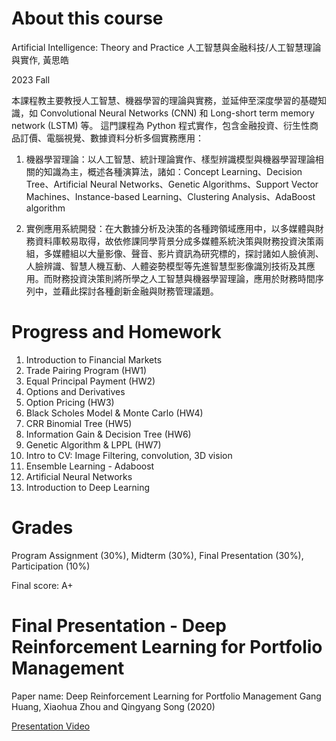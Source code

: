 About this course
===
Artificial Intelligence: Theory and Practice 
人工智慧與金融科技/人工智慧理論與實作, 黃思皓

2023 Fall

本課程教主要教授人工智慧、機器學習的理論與實務，並延伸至深度學習的基礎知識，如 Convolutional Neural Networks (CNN) 和 Long-short term memory network (LSTM) 等。
這門課程為 Python 程式實作，包含金融投資、衍生性商品訂價、電腦視覺、數據資料分析多個實務應用：

1. 機器學習理論：以人工智慧、統計理論實作、樣型辨識模型與機器學習理論相關的知識為主，概述各種演算法，諸如：Concept Learning、Decision Tree、Artificial Neural Networks、Genetic Algorithms、Support Vector Machines、Instance-based Learning、Clustering Analysis、AdaBoost algorithm

2. 實例應用系統開發：在大數據分析及決策的各種跨領域應用中，以多媒體與財務資料庫較易取得，故依修課同學背景分成多媒體系統決策與財務投資決策兩組，多媒體組以大量影像、聲音、影片資訊為研究標的，探討諸如人臉偵測、人臉辨識、智慧人機互動、人體姿勢模型等先進智慧型影像識別技術及其應用。而財務投資決策則將所學之人工智慧與機器學習理論，應用於財務時間序列中，並藉此探討各種創新金融與財務管理議題。

Progress and Homework
===
1. Introduction to Financial Markets
2. Trade Pairing Program (HW1)
3. Equal Principal Payment (HW2)
4. Options and Derivatives
5. Option Pricing (HW3)
6. Black Scholes Model & Monte Carlo (HW4)
7. CRR Binomial Tree (HW5)
8. Information Gain & Decision Tree (HW6)
9. Genetic Algorithm & LPPL (HW7)
10. Intro to CV: Image Filtering, convolution, 3D vision
11. Ensemble Learning - Adaboost
12. Artificial Neural Networks
13. Introduction to Deep Learning

Grades
===
Program Assignment (30%), Midterm (30%), Final Presentation (30%), Participation (10%)

Final score: A+

Final Presentation - Deep Reinforcement Learning for Portfolio Management
===
Paper name: Deep Reinforcement Learning for Portfolio Management 
Gang Huang, Xiaohua Zhou and Qingyang Song (2020)

[Presentation Video](https://www.youtube.com/watch?v=RI1bIYd0f-M)

